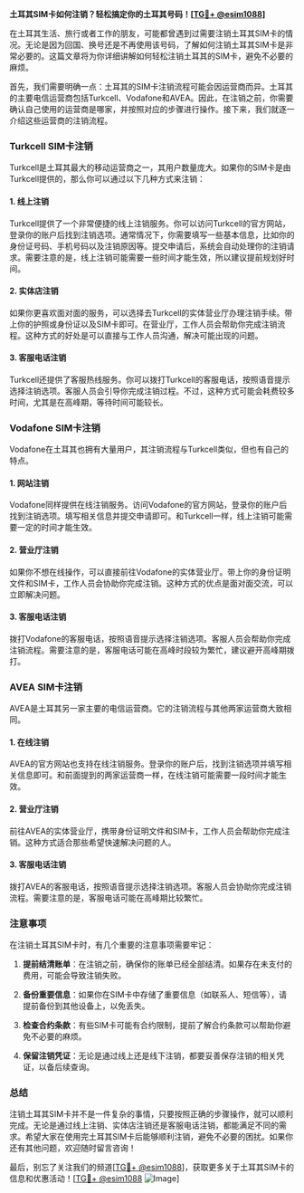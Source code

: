 **土耳其SIM卡如何注销？轻松搞定你的土耳其号码！[[TG💪+ @esim1088](https://t.me/s/esim1088)]**

在土耳其生活、旅行或者工作的朋友，可能都曾遇到过需要注销土耳其SIM卡的情况。无论是因为回国、换号还是不再使用该号码，了解如何注销土耳其SIM卡是非常必要的。这篇文章将为你详细讲解如何轻松注销土耳其的SIM卡，避免不必要的麻烦。

首先，我们需要明确一点：土耳其的SIM卡注销流程可能会因运营商而异。土耳其的主要电信运营商包括Turkcell、Vodafone和AVEA。因此，在注销之前，你需要确认自己使用的运营商是哪家，并按照对应的步骤进行操作。接下来，我们就逐一介绍这些运营商的注销流程。

### Turkcell SIM卡注销

Turkcell是土耳其最大的移动运营商之一，其用户数量庞大。如果你的SIM卡是由Turkcell提供的，那么你可以通过以下几种方式来注销：

#### 1. 线上注销
Turkcell提供了一个非常便捷的线上注销服务。你可以访问Turkcell的官方网站，登录你的账户后找到注销选项。通常情况下，你需要填写一些基本信息，比如你的身份证号码、手机号码以及注销原因等。提交申请后，系统会自动处理你的注销请求。需要注意的是，线上注销可能需要一些时间才能生效，所以建议提前规划好时间。

#### 2. 实体店注销
如果你更喜欢面对面的服务，可以选择去Turkcell的实体营业厅办理注销手续。带上你的护照或身份证以及SIM卡即可。在营业厅，工作人员会帮助你完成注销流程。这种方式的好处是可以直接与工作人员沟通，解决可能出现的问题。

#### 3. 客服电话注销
Turkcell还提供了客服热线服务。你可以拨打Turkcell的客服电话，按照语音提示选择注销选项。客服人员会引导你完成注销过程。不过，这种方式可能会耗费较多时间，尤其是在高峰期，等待时间可能较长。

### Vodafone SIM卡注销

Vodafone在土耳其也拥有大量用户，其注销流程与Turkcell类似，但也有自己的特点。

#### 1. 网站注销
Vodafone同样提供在线注销服务。访问Vodafone的官方网站，登录你的账户后找到注销选项。填写相关信息并提交申请即可。和Turkcell一样，线上注销可能需要一定的时间才能生效。

#### 2. 营业厅注销
如果你不想在线操作，可以直接前往Vodafone的实体营业厅。带上你的身份证明文件和SIM卡，工作人员会协助你完成注销。这种方式的优点是面对面交流，可以立即解决问题。

#### 3. 客服电话注销
拨打Vodafone的客服电话，按照语音提示选择注销选项。客服人员会帮助你完成注销流程。需要注意的是，客服电话可能在高峰时段较为繁忙，建议避开高峰期拨打。

### AVEA SIM卡注销

AVEA是土耳其另一家主要的电信运营商。它的注销流程与其他两家运营商大致相同。

#### 1. 在线注销
AVEA的官方网站也支持在线注销服务。登录你的账户后，找到注销选项并填写相关信息即可。和前面提到的两家运营商一样，在线注销可能需要一段时间才能生效。

#### 2. 营业厅注销
前往AVEA的实体营业厅，携带身份证明文件和SIM卡，工作人员会帮助你完成注销。这种方式适合那些希望快速解决问题的人。

#### 3. 客服电话注销
拨打AVEA的客服电话，按照语音提示选择注销选项。客服人员会协助你完成注销流程。需要注意的是，客服电话可能在高峰期比较繁忙。

### 注意事项

在注销土耳其SIM卡时，有几个重要的注意事项需要牢记：

1. **提前结清账单**：在注销之前，确保你的账单已经全部结清。如果存在未支付的费用，可能会导致注销失败。
   
2. **备份重要信息**：如果你在SIM卡中存储了重要信息（如联系人、短信等），请提前备份到其他设备上，以免丢失。

3. **检查合约条款**：有些SIM卡可能有合约限制，提前了解合约条款可以帮助你避免不必要的麻烦。

4. **保留注销凭证**：无论是通过线上还是线下注销，都要妥善保存注销的相关凭证，以备后续查询。

### 总结

注销土耳其SIM卡并不是一件复杂的事情，只要按照正确的步骤操作，就可以顺利完成。无论是通过线上注销、实体店注销还是客服电话注销，都能满足不同的需求。希望大家在使用完土耳其SIM卡后能够顺利注销，避免不必要的困扰。如果你还有其他问题，欢迎随时留言咨询！

最后，别忘了关注我们的频道[[TG💪+ @esim1088](https://t.me/s/esim1088)]，获取更多关于土耳其SIM卡的信息和优惠活动！[[TG💪+ @esim1088](https://t.me/s/esim1088) ![Image](https://i.postimg.cc/4NQfJmqS/Snipaste-2025-05-13-00-14-12.png)]